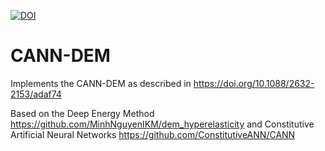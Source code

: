 [![DOI](https://zenodo.org/badge/DOI/10.5281/zenodo.15021470.svg)](https://doi.org/10.5281/zenodo.15021470)

# CANN-DEM
Implements the CANN-DEM as described in https://doi.org/10.1088/2632-2153/adaf74

Based on the Deep Energy Method https://github.com/MinhNguyenIKM/dem_hyperelasticity
and Constitutive Artificial Neural Networks https://github.com/ConstitutiveANN/CANN
